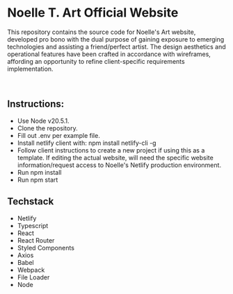 # Noelle T. Art Official Website

This repository contains the source code for Noelle's Art website, developed pro bono with the dual purpose of gaining exposure to emerging technologies and assisting a friend/perfect artist. The design aesthetics and operational features have been crafted in accordance with wireframes, affording an opportunity to refine client-specific requirements implementation.

<br>

## Instructions:

- Use Node v20.5.1.
- Clone the repository.
- Fill out .env per example file.
- Install netlify client with: npm install netlify-cli -g
- Follow client instructions to create a new project if using this as a template. If editing the actual website, will need the specific website information/request access to Noelle's Netlify production environment.
- Run npm install
- Run npm start
  <br>

## Techstack

- Netlify
- Typescript
- React
- React Router
- Styled Components
- Axios
- Babel
- Webpack
- File Loader
- Node

